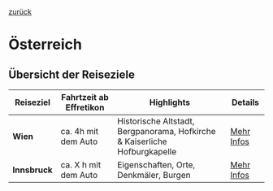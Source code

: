 [zurück](../../README.md)

# Österreich
## Übersicht der Reiseziele

| Reiseziel      | Fahrtzeit ab Effretikon | Highlights                                         | Details                          |
|----------------|-------------------------|---------------------------------------------------|-----------------------------------|
| **Wien**       | ca. 4h mit dem Auto | Historische Altstadt, Bergpanorama, Hofkirche & Kaiserliche Hofburgkapelle | [Mehr Infos](Innsbruck/Innsbruck.md)        |
| **Innsbruck**| ca. X h mit dem Auto | Eigenschaften, Orte, Denkmäler, Burgen | [Mehr Infos](Wien/Wien.md)        |

